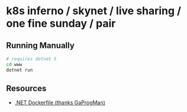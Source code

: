 # k8s inferno  / skynet / live sharing / one fine sunday / pair

## Running Manually

```bash
# requires dotnet 5
cd www
dotnet run
```


## Resources

* [.NET Dockerfile (thanks GaProgMan)](https://github.com/GaProgMan/OnionArch/blob/master/Dockerfile)